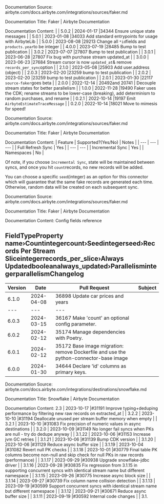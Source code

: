 Documentation Source:
airbyte.com/docs.airbyte.com/integrations/sources/faker.md

Documentation Title:
Faker | Airbyte Documentation

Documentation Content:
|
| 5.0.2 | 2024-01-17 |34344 Ensure unique state messages |
| 5.0.1 | 2023-01-08 |34033 Add standard entrypoints for usage with AirbyteLib |
| 5.0.0 | 2023-08-08 |29213 Change all `*id`fields and `products.year`to be integer |
| 4.0.0 | 2023-07-19 |28485 Bump to test publication |
| 3.0.2 | 2023-07-07 |27807 Bump to test publication |
| 3.0.1 | 2023-06-28 |27807 Fix bug with purchase stream updated\_at |
| 3.0.0 | 2023-06-23 |27684 Stream cursor is now `updated_at`& remove `records_per_sync`option |
| 2.1.0 | 2023-05-08 |25903 Add user.address (object) |
| 2.0.3 | 2023-02-20 |23259 bump to test publication |
| 2.0.2 | 2023-02-20 |23259 bump to test publication |
| 2.0.1 | 2023-01-30 |22117 `source-faker`goes beta |
| 2.0.0 | 2022-12-14 | 20492and 20741 | Decouple stream states for better parallelism |
| 1.0.0 | 2022-11-28 |19490 Faker uses the CDK; rename streams to be lower-case (breaking), add determinism to random purchases, and rename |
| 0.2.1 | 2022-10-14 |19197 Emit `AirbyteEstimateTraceMessage` |
| 0.2.0 | 2022-10-14 |18021 Move to mimesis for speed!



Documentation Source:
airbyte.com/docs.airbyte.com/integrations/sources/faker.md

Documentation Title:
Faker | Airbyte Documentation

Documentation Content:
| Feature | Supported?(Yes/No) | Notes |
| --- | --- | --- |
| Full Refresh Sync | Yes |
| --- | --- |
| Incremental Sync | Yes |
| Namespaces | No |

Of note, if you choose `Incremental Sync`, state will be maintained between syncs, and once you hit
`count`records, no new records will be added.

You can choose a specific `seed`(integer) as an option for this connector which will guarantee that
the same fake records are generated each time. Otherwise, random data will be created on each
subsequent sync.



Documentation Source:
airbyte.com/docs.airbyte.com/integrations/sources/faker.md

Documentation Title:
Faker | Airbyte Documentation

Documentation Content:
Config fields reference

FieldTypeProperty name›Countintegercount›Seedintegerseed›Records Per Stream Sliceintegerrecords\_per\_slice›Always Updatedbooleanalways\_updated›ParallelismintegerparallelismChangelog​
----------



| Version | Date | Pull Request | Subject |
| --- | --- | --- | --- |
| 6.1.0 | 2024-04-08 |36898 Update car prices and years |
| --- | --- | --- |
| 6.0.3 | 2024-03-15 |36167 Make 'count' an optional config parameter. |
| 6.0.2 | 2024-02-12 |35174 Manage dependencies with Poetry. |
| 6.0.1 | 2024-02-12 |35172 Base image migration: remove Dockerfile and use the python-connector-base image |
| 6.0.0 | 2024-01-30 |34644 Declare 'id' columns as primary keys.



Documentation Source:
airbyte.com/docs.airbyte.com/integrations/destinations/snowflake.md

Documentation Title:
Snowflake | Airbyte Documentation

Documentation Content:
2.3 | 2023-10-17 |#31191 Improve typing+deduping performance by filtering new raw records on extracted\_at |
| 3.2.2 | 2023-10-10 |#31194 Deallocate unused per stream buffer memory when empty |
| 3.2.1 | 2023-10-10 |#31083 Fix precision of numeric values in async destinations |
| 3.2.0 | 2023-10-09 |#31149 No longer fail syncs when PKs are null - try do dedupe anyway |
| 3.1.22 | 2023-10-06 |#31153 Increase jvm GC retries |
| 3.1.21 | 2023-10-06 |#31139 Bump CDK version |
| 3.1.20 | 2023-10-06 |#31129 Reduce async buffer size |
| 3.1.19 | 2023-10-04 |#31082 Revert null PK checks |
| 3.1.18 | 2023-10-01 |#30779 Final table PK columns become non-null and skip check for null PKs in raw records (performance) |
| 3.1.17 | 2023-09-29 |#30938 Upgrade snowflake-jdbc driver |
| 3.1.16 | 2023-09-28 |#30835 Fix regression from 3.1.15 in supporting concurrent syncs with identical stream name but different namespace |
| 3.1.15 | 2023-09-26 |#30775 Increase async block size |
| 3.1.14 | 2023-09-27 |#30739 Fix column name collision detection |
| 3.1.13 | 2023-09-19 |#30599 Support concurrent syncs with identical stream name but different namespace |
| 3.1.12 | 2023-09-21 |#30671 Reduce async buffer size |
| 3.1.11 | 2023-09-19 |#30592 Internal code changes |
| 3.1.



